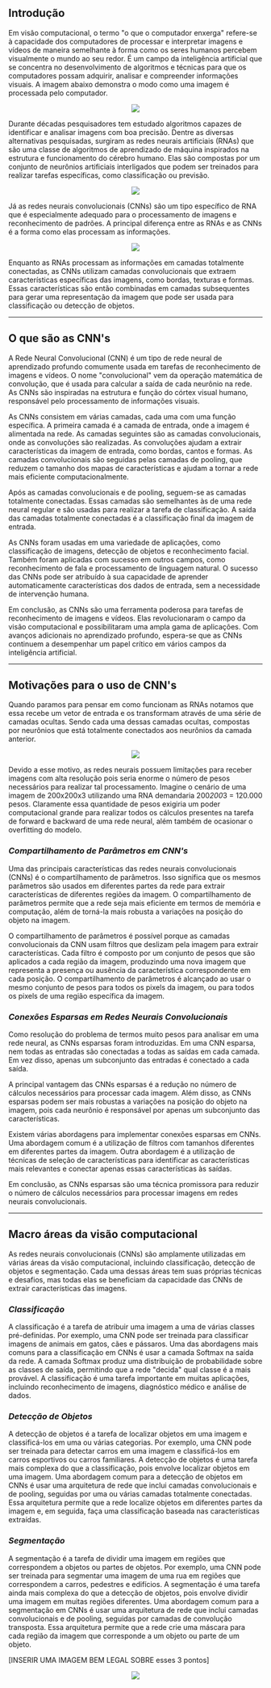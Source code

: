 ## **Introdução**

Em visão computacional, o termo "o que o computador enxerga" refere-se à capacidade dos computadores de processar e interpretar imagens e vídeos de maneira semelhante à forma como os seres humanos percebem visualmente o mundo ao seu redor. É um campo da inteligência artificial que se concentra no desenvolvimento de algoritmos e técnicas para que os computadores possam adquirir, analisar e compreender informações visuais. A imagem abaixo demonstra o modo como uma imagem é processada pelo computador.

<p align='center'> 
<img src='https://github.com/Octo-IA/Material-Conhecimento/blob/main/docs/material/redes-cnns/imagens/introducao/imagem_processada_computador.png?raw=true'>
</p>

Durante décadas pesquisadores tem estudado algoritmos capazes de identificar e analisar imagens com boa precisão. Dentre as diversas alternativas pesquisadas, surgiram as redes neurais artificiais (RNAs) que são uma classe de algoritmos de aprendizado de máquina inspirados na estrutura e funcionamento do cérebro humano. Elas são compostas por um conjunto de neurônios artificiais interligados que podem ser treinados para realizar tarefas específicas, como classificação ou previsão.

<p align='center'>
<img src='https://github.com/Octo-IA/Material-Conhecimento/blob/main/docs/material/redes-cnns/imagens/introducao/rnas.png?raw=true'>
</p>

Já as redes neurais convolucionais (CNNs) são um tipo específico de RNA que é especialmente adequado para o processamento de imagens e reconhecimento de padrões. A principal diferença entre as RNAs e as CNNs é a forma como elas processam as informações.

<p align='center'>
<img src='https://github.com/Octo-IA/Material-Conhecimento/blob/main/docs/material/redes-cnns/imagens/introducao/cnns.png?raw=true'>
</p>

Enquanto as RNAs processam as informações em camadas totalmente conectadas, as CNNs utilizam camadas convolucionais que extraem características específicas das imagens, como bordas, texturas e formas. Essas características são então combinadas em camadas subsequentes para gerar uma representação da imagem que pode ser usada para classificação ou detecção de objetos.

---

## **O que são as CNN's**

A Rede Neural Convolucional (CNN) é um tipo de rede neural de aprendizado profundo comumente usada em tarefas de reconhecimento de imagens e vídeos. O nome "convolucional" vem da operação matemática de convolução, que é usada para calcular a saída de cada neurônio na rede. As CNNs são inspiradas na estrutura e função do córtex visual humano, responsável pelo processamento de informações visuais.

As CNNs consistem em várias camadas, cada uma com uma função específica. A primeira camada é a camada de entrada, onde a imagem é alimentada na rede. As camadas seguintes são as camadas convolucionais, onde as convoluções são realizadas. As convoluções ajudam a extrair características da imagem de entrada, como bordas, cantos e formas. As camadas convolucionais são seguidas pelas camadas de pooling, que reduzem o tamanho dos mapas de características e ajudam a tornar a rede mais eficiente computacionalmente.

Após as camadas convolucionais e de pooling, seguem-se as camadas totalmente conectadas. Essas camadas são semelhantes às de uma rede neural regular e são usadas para realizar a tarefa de classificação. A saída das camadas totalmente conectadas é a classificação final da imagem de entrada.

As CNNs foram usadas em uma variedade de aplicações, como classificação de imagens, detecção de objetos e reconhecimento facial. Também foram aplicadas com sucesso em outros campos, como reconhecimento de fala e processamento de linguagem natural. O sucesso das CNNs pode ser atribuído à sua capacidade de aprender automaticamente características dos dados de entrada, sem a necessidade de intervenção humana.

Em conclusão, as CNNs são uma ferramenta poderosa para tarefas de reconhecimento de imagens e vídeos. Elas revolucionaram o campo da visão computacional e possibilitaram uma ampla gama de aplicações. Com avanços adicionais no aprendizado profundo, espera-se que as CNNs continuem a desempenhar um papel crítico em vários campos da inteligência artificial.

---

## **Motivações para o uso de CNN's**

Quando paramos para pensar em como funcionam as RNAs notamos que essa recebe um vetor de entrada  e os transformam através de uma série de camadas ocultas. Sendo cada uma dessas camadas ocultas, compostas por neurônios que está totalmente conectados aos neurônios da camada anterior. 

<p align='center'>
<img src='https://github.com/Octo-IA/Material-Conhecimento/blob/main/docs/material/redes-cnns/imagens/introducao/rnas_color.png?raw=true'>
</p>

Devido a esse motivo, as redes neurais possuem limitações para receber imagens com alta resolução pois seria enorme o número de pesos necessários para realizar tal processamento. Imagine o cenário de uma imagem de 200x200x3  utilizando uma RNA demandaria 200*200*3 = 120.000 pesos. Claramente essa quantidade de pesos exigiria um poder computacional grande para realizar todos os cálculos presentes na tarefa de forward e backward de uma rede neural, além também de ocasionar o overfitting do modelo.

### *Compartilhamento de Parâmetros em CNN's*

Uma das principais características das redes neurais convolucionais (CNNs) é o compartilhamento de parâmetros. Isso significa que os mesmos parâmetros são usados em diferentes partes da rede para extrair características de diferentes regiões da imagem. O compartilhamento de parâmetros permite que a rede seja mais eficiente em termos de memória e computação, além de torná-la mais robusta a variações na posição do objeto na imagem.

O compartilhamento de parâmetros é possível porque as camadas convolucionais da CNN usam filtros que deslizam pela imagem para extrair características. Cada filtro é composto por um conjunto de pesos que são aplicados a cada região da imagem, produzindo uma nova imagem que representa a presença ou ausência da característica correspondente em cada posição. O compartilhamento de parâmetros é alcançado ao usar o mesmo conjunto de pesos para todos os pixels da imagem, ou para todos os pixels de uma região específica da imagem.

### *Conexões Esparsas em Redes Neurais Convolucionais*

Como resolução do problema de termos muito pesos para analisar em uma rede neural, as CNNs esparsas foram introduzidas. Em uma CNN esparsa, nem todas as entradas são conectadas a todas as saídas em cada camada. Em vez disso, apenas um subconjunto das entradas é conectado a cada saída.

A principal vantagem das CNNs esparsas é a redução no número de cálculos necessários para processar cada imagem. Além disso, as CNNs esparsas podem ser mais robustas a variações na posição do objeto na imagem, pois cada neurônio é responsável por apenas um subconjunto das características.

Existem várias abordagens para implementar conexões esparsas em CNNs. Uma abordagem comum é a utilização de filtros com tamanhos diferentes em diferentes partes da imagem. Outra abordagem é a utilização de técnicas de seleção de características para identificar as características mais relevantes e conectar apenas essas características às saídas.

Em conclusão, as CNNs esparsas são uma técnica promissora para reduzir o número de cálculos necessários para processar imagens em redes neurais convolucionais.

---

## **Macro áreas da visão computacional**

As redes neurais convolucionais (CNNs) são amplamente utilizadas em várias áreas da visão computacional, incluindo classificação, detecção de objetos e segmentação. Cada uma dessas áreas tem suas próprias técnicas e desafios, mas todas elas se beneficiam da capacidade das CNNs de extrair características das imagens.

### *Classificação*

A classificação é a tarefa de atribuir uma imagem a uma de várias classes pré-definidas. Por exemplo, uma CNN pode ser treinada para classificar imagens de animais em gatos, cães e pássaros. Uma das abordagens mais comuns para a classificação em CNNs é usar a camada Softmax na saída da rede. A camada Softmax produz uma distribuição de probabilidade sobre as classes de saída, permitindo que a rede "decida" qual classe é a mais provável. A classificação é uma tarefa importante em muitas aplicações, incluindo reconhecimento de imagens, diagnóstico médico e análise de dados.

### *Detecção de Objetos*

A detecção de objetos é a tarefa de localizar objetos em uma imagem e classificá-los em uma ou várias categorias. Por exemplo, uma CNN pode ser treinada para detectar carros em uma imagem e classificá-los em carros esportivos ou carros familiares. A detecção de objetos é uma tarefa mais complexa do que a classificação, pois envolve localizar objetos em uma imagem. Uma abordagem comum para a detecção de objetos em CNNs é usar uma arquitetura de rede que inclui camadas convolucionais e de pooling, seguidas por uma ou várias camadas totalmente conectadas. Essa arquitetura permite que a rede localize objetos em diferentes partes da imagem e, em seguida, faça uma classificação baseada nas características extraídas.

### *Segmentação*

A segmentação é a tarefa de dividir uma imagem em regiões que correspondem a objetos ou partes de objetos. Por exemplo, uma CNN pode ser treinada para segmentar uma imagem de uma rua em regiões que correspondem a carros, pedestres e edifícios. A segmentação é uma tarefa ainda mais complexa do que a detecção de objetos, pois envolve dividir uma imagem em muitas regiões diferentes. Uma abordagem comum para a segmentação em CNNs é usar uma arquitetura de rede que inclui camadas convolucionais e de pooling, seguidas por camadas de convolução transposta. Essa arquitetura permite que a rede crie uma máscara para cada região da imagem que corresponde a um objeto ou parte de um objeto.

[INSERIR UMA IMAGEM BEM LEGAL SOBRE esses 3 pontos]

<p align='center'>
<img src='https://github.com/Octo-IA/Material-Conhecimento/blob/main/docs/material/redes-cnns/imagens/introducao/imagem_cld.png?raw=true'>
</p>